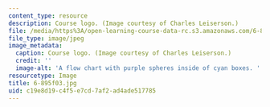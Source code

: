 ```yaml
---
content_type: resource
description: Course logo. (Image courtesy of Charles Leiserson.)
file: /media/https%3A/open-learning-course-data-rc.s3.amazonaws.com/6-895-theory-of-parallel-systems-sma-5509-fall-2003/c19e8d19c4f5e7cd7af2ad4ade517785_6-895f03.jpg
file_type: image/jpeg
image_metadata:
  caption: Course logo. (Image courtesy of Charles Leiserson.)
  credit: ''
  image-alt: 'A flow chart with purple spheres inside of cyan boxes. '
resourcetype: Image
title: 6-895f03.jpg
uid: c19e8d19-c4f5-e7cd-7af2-ad4ade517785
---
```

